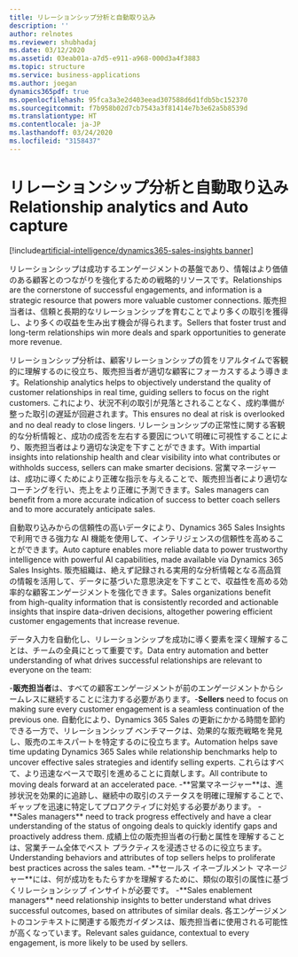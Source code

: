 ```yaml
---
title: リレーションシップ分析と自動取り込み
description: ''
author: relnotes
ms.reviewer: shubhadaj
ms.date: 03/12/2020
ms.assetid: 03eab01a-a7d5-e911-a968-000d3a4f3883
ms.topic: structure
ms.service: business-applications
ms.author: joegan
dynamics365pdf: true
ms.openlocfilehash: 95fca3a3e2d403eead307588d6d1fdb5bc152370
ms.sourcegitcommit: f7b958b02d7cb7543a3f81414e7b3e62a5b8539d
ms.translationtype: HT
ms.contentlocale: ja-JP
ms.lasthandoff: 03/24/2020
ms.locfileid: "3158437"
---
```

# <a name="relationship-analytics-and-auto-capture"></a><span data-ttu-id="ce31f-102">リレーションシップ分析と自動取り込み</span><span class="sxs-lookup"><span data-stu-id="ce31f-102">Relationship analytics and Auto capture</span></span>

[!include[artificial-intelligence/dynamics365-sales-insights banner](../includes/artificial-intelligence/dynamics365-sales-insights.md)]

<!--structure start-->
<span data-ttu-id="ce31f-103">リレーションシップは成功するエンゲージメントの基盤であり、情報はより価値のある顧客とのつながりを強化するための戦略的リソースです。</span><span class="sxs-lookup"><span data-stu-id="ce31f-103">Relationships are the cornerstone of successful engagements, and information is a strategic resource that powers more valuable customer connections.</span></span> <span data-ttu-id="ce31f-104">販売担当者は、信頼と長期的なリレーションシップを育むことでより多くの取引を獲得し、より多くの収益を生み出す機会が得られます。</span><span class="sxs-lookup"><span data-stu-id="ce31f-104">Sellers that foster trust and long-term relationships win more deals and spark opportunities to generate more revenue.</span></span> 

<span data-ttu-id="ce31f-105">リレーションシップ分析は、顧客リレーションシップの質をリアルタイムで客観的に理解するのに役立ち、販売担当者が適切な顧客にフォーカスするよう導きます。</span><span class="sxs-lookup"><span data-stu-id="ce31f-105">Relationship analytics helps to objectively understand the quality of customer relationships in real time, guiding sellers to focus on the right customers.</span></span> <span data-ttu-id="ce31f-106">これにより、状況不利の取引が見落とされることなく、成約準備が整った取引の遅延が回避されます。</span><span class="sxs-lookup"><span data-stu-id="ce31f-106">This ensures no deal at risk is overlooked and no deal ready to close lingers.</span></span> <span data-ttu-id="ce31f-107">リレーションシップの正常性に関する客観的な分析情報と、成功の成否を左右する要因について明確に可視性することにより、販売担当者はより適切な決定を下すことができます。</span><span class="sxs-lookup"><span data-stu-id="ce31f-107">With impartial insights into relationship health and clear visibility into what contributes or withholds success, sellers can make smarter decisions.</span></span> <span data-ttu-id="ce31f-108">営業マネージャーは、成功に導くためにより正確な指示を与えることで、販売担当者により適切なコーチングを行い、売上をより正確に予測できます。</span><span class="sxs-lookup"><span data-stu-id="ce31f-108">Sales managers can benefit from a more accurate indication of success to better coach sellers and to more accurately anticipate sales.</span></span> 

<span data-ttu-id="ce31f-109">自動取り込みからの信頼性の高いデータにより、Dynamics 365 Sales Insights で利用できる強力な AI 機能を使用して、インテリジェンスの信頼性を高めることができます。</span><span class="sxs-lookup"><span data-stu-id="ce31f-109">Auto capture enables more reliable data to power trustworthy intelligence with powerful AI capabilities, made available via Dynamics 365 Sales Insights.</span></span> <span data-ttu-id="ce31f-110">販売組織は、絶えず記録される実用的な分析情報となる高品質の情報を活用して、データに基づいた意思決定を下すことで、収益性を高める効率的な顧客エンゲージメントを強化できます。</span><span class="sxs-lookup"><span data-stu-id="ce31f-110">Sales organizations benefit from high-quality information that is consistently recorded and actionable insights that inspire data-driven decisions, altogether powering efficient customer engagements that increase revenue.</span></span> 

<span data-ttu-id="ce31f-111">データ入力を自動化し、リレーションシップを成功に導く要素を深く理解することは、チームの全員にとって重要です。</span><span class="sxs-lookup"><span data-stu-id="ce31f-111">Data entry automation and better understanding of what drives successful relationships are relevant to everyone on the team:</span></span>

<span data-ttu-id="ce31f-112">-**販売担当者**は、すべての顧客エンゲージメントが前のエンゲージメントからシームレスに継続することに注力する必要があります。</span><span class="sxs-lookup"><span data-stu-id="ce31f-112">-**Sellers** need to focus on making sure every customer engagement is a seamless continuation of the previous one.</span></span> <span data-ttu-id="ce31f-113">自動化により、Dynamics 365 Sales の更新にかかる時間を節約できる一方で、リレーションシップ ベンチマークは、効果的な販売戦略を発見し、販売のエキスパートを特定するのに役立ちます。</span><span class="sxs-lookup"><span data-stu-id="ce31f-113">Automation helps save time updating Dynamics 365 Sales while relationship benchmarks help to uncover effective sales strategies and identify selling experts.</span></span> <span data-ttu-id="ce31f-114">これらはすべて、より迅速なペースで取引を進めることに貢献します。</span><span class="sxs-lookup"><span data-stu-id="ce31f-114">All contribute to moving deals forward at an accelerated pace.</span></span><span data-ttu-id="ce31f-115">
-\*\*営業マネージャー\*\*は、進捗状況を効果的に追跡し、継続中の取引のステータスを明確に理解することで、ギャップを迅速に特定してプロアクティブに対処する必要があります。</span><span class="sxs-lookup"><span data-stu-id="ce31f-115">
-\*\*Sales managers*\* need to track progress effectively and have a clear understanding of the status of ongoing deals to quickly identify gaps and proactively address them.</span></span> <span data-ttu-id="ce31f-116">成績上位の販売担当者の行動と属性を理解することは、営業チーム全体でベスト プラクティスを浸透させるのに役立ちます。</span><span class="sxs-lookup"><span data-stu-id="ce31f-116">Understanding behaviors and attributes of top sellers helps to proliferate best practices across the sales team.</span></span><span data-ttu-id="ce31f-117">
-\*\*セールス イネーブルメント マネージャー\*\*には、何が成功をもたらすかを理解するために、類似の取引の属性に基づくリレーションシップ インサイトが必要です。</span><span class="sxs-lookup"><span data-stu-id="ce31f-117">
-\*\*Sales enablement managers*\* need relationship insights to better understand what drives successful outcomes, based on attributes of similar deals.</span></span> <span data-ttu-id="ce31f-118">各エンゲージメントのコンテキストに関連する販売ガイダンスは、販売担当者に使用される可能性が高くなっています。</span><span class="sxs-lookup"><span data-stu-id="ce31f-118">Relevant sales guidance, contextual to every engagement, is more likely to be used by sellers.</span></span>
<!--structure end-->



